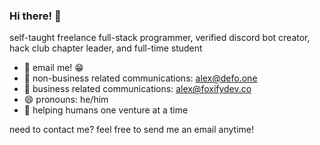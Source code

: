 ### Hi there! 👋

self-taught freelance full-stack programmer, verified discord bot creator, hack club chapter leader, and full-time student

- 💬 email me! 😁
- 📨 non-business related communications: alex@defo.one
- 💼 business related communications: alex@foxifydev.co
- 😄 pronouns: he/him
- 💖 helping humans one venture at a time

need to contact me? feel free to send me an email anytime!
